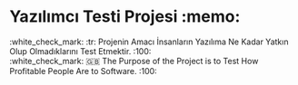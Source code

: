 <h1>Yazılımcı Testi Projesi :memo:</h1>

<dt>:white_check_mark: :tr: Projenin Amacı İnsanların Yazılıma Ne Kadar Yatkın Olup Olmadıklarını Test Etmektir. :100:</dt>
<dt>:white_check_mark: 🇬🇧 The Purpose of the Project is to Test How Profitable People Are to Software. :100:</dt>





